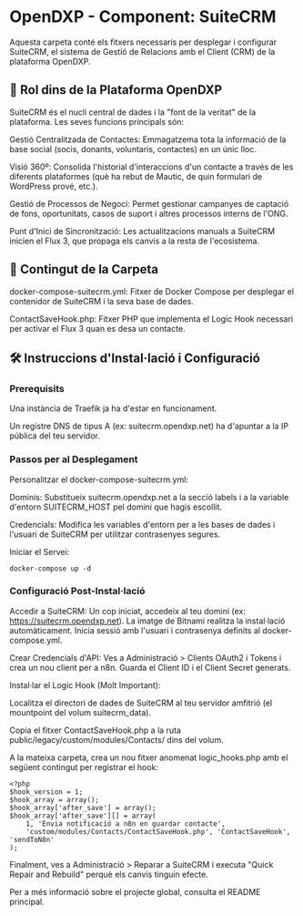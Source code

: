 # OpenDXP - Component: SuiteCRM
Aquesta carpeta conté els fitxers necessaris per desplegar i configurar SuiteCRM, el sistema de Gestió de Relacions amb el Client (CRM) de la plataforma OpenDXP.

## 🚀 Rol dins de la Plataforma OpenDXP
SuiteCRM és el nucli central de dades i la "font de la veritat" de la plataforma. Les seves funcions principals són:

Gestió Centralitzada de Contactes: Emmagatzema tota la informació de la base social (socis, donants, voluntaris, contactes) en un únic lloc.

Visió 360º: Consolida l'historial d'interaccions d'un contacte a través de les diferents plataformes (què ha rebut de Mautic, de quin formulari de WordPress prové, etc.).

Gestió de Processos de Negoci: Permet gestionar campanyes de captació de fons, oportunitats, casos de suport i altres processos interns de l'ONG.

Punt d'Inici de Sincronització: Les actualitzacions manuals a SuiteCRM inicien el Flux 3, que propaga els canvis a la resta de l'ecosistema.

## 📂 Contingut de la Carpeta
docker-compose-suitecrm.yml: Fitxer de Docker Compose per desplegar el contenidor de SuiteCRM i la seva base de dades.

ContactSaveHook.php: Fitxer PHP que implementa el Logic Hook necessari per activar el Flux 3 quan es desa un contacte.

## 🛠️ Instruccions d'Instal·lació i Configuració

### Prerequisits
Una instància de Traefik ja ha d'estar en funcionament.

Un registre DNS de tipus A (ex: suitecrm.opendxp.net) ha d'apuntar a la IP pública del teu servidor.

### Passos per al Desplegament
Personalitzar el docker-compose-suitecrm.yml:

Dominis: Substitueix suitecrm.opendxp.net a la secció labels i a la variable d'entorn SUITECRM_HOST pel domini que hagis escollit.

Credencials: Modifica les variables d'entorn per a les bases de dades i l'usuari de SuiteCRM per utilitzar contrasenyes segures.

Iniciar el Servei:
```
docker-compose up -d
```

### Configuració Post-Instal·lació
Accedir a SuiteCRM: Un cop iniciat, accedeix al teu domini (ex: https://suitecrm.opendxp.net). La imatge de Bitnami realitza la instal·lació automàticament. Inicia sessió amb l'usuari i contrasenya definits al docker-compose.yml.

Crear Credencials d'API: Ves a Administració > Clients OAuth2 i Tokens i crea un nou client per a n8n. Guarda el Client ID i el Client Secret generats.

Instal·lar el Logic Hook (Molt Important):

Localitza el directori de dades de SuiteCRM al teu servidor amfitrió (el mountpoint del volum suitecrm_data).

Copia el fitxer ContactSaveHook.php a la ruta public/legacy/custom/modules/Contacts/ dins del volum.

A la mateixa carpeta, crea un nou fitxer anomenat logic_hooks.php amb el següent contingut per registrar el hook:
```
<?php
$hook_version = 1;
$hook_array = array();
$hook_array['after_save'] = array();
$hook_array['after_save'][] = array(
    1, 'Envia notificació a n8n en guardar contacte',
    'custom/modules/Contacts/ContactSaveHook.php', 'ContactSaveHook', 'sendToN8n'
);
```

Finalment, ves a Administració > Reparar a SuiteCRM i executa "Quick Repair and Rebuild" perquè els canvis tinguin efecte.

Per a més informació sobre el projecte global, consulta el README principal.
